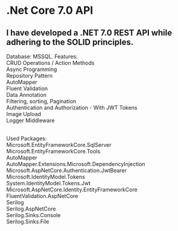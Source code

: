 # .Net Core 7.0 API
## I have developed a .NET 7.0 REST API while adhering to the SOLID principles. <br>
Database: MSSQL.
Features:<br>
CRUD Operations / Action Methods <br>
Async Programming<br>
Repository Pattern<br>
AutoMapper<br>
Fluent Validation <br>
Data Annotation<br>
Filtering, sorting, Pagination<br>
Authentication and Authorization - With JWT Tokens<br>
Image Upload<br>
Logger Middleware<br>
<br>

Used Packages:<br>
Microsoft.EntityFrameworkCore.SqlServer<br>
Microsoft.EntityFrameworkCore.Tools<br>
AutoMapper<br>
AutoMapper.Extensions.Microsoft.DependencyInjection<br>
Microsoft.AspNetCore.Authentication.JwtBearer<br>
Microsoft.IdentityModel.Tokens<br>
System.IdentityModel.Tokens.Jwt<br>
Microsoft.AspNetCore.Identity.EntityFrameworkCore<br>
FluentValidation.AspNetCore<br>
Serilog<br>
Serilog.AspNetCore<br>
Serilog.Sinks.Console<br>
Serilog.Sinks.File<br>
